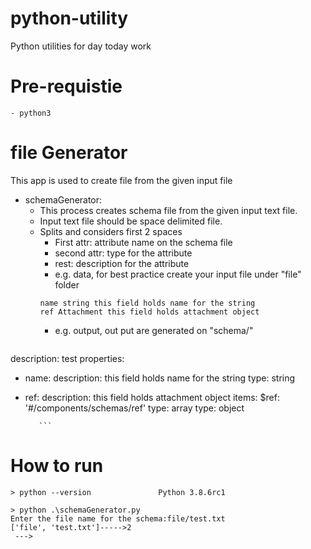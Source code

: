 # python-utility
Python utilities for day today work

# Pre-requistie
    - python3
    
# file Generator

This app is used to create file from the given input file

- schemaGenerator:
    - This process creates schema file from the given input text file.
    - Input text file should be space delimited file.
    - Splits and considers first 2 spaces
        - First attr: attribute name on the schema file
        - second attr: type for the attribute
        - rest: description for the attribute
        - e.g. data, for best practice create your input file under "file" folder
         ```
         name string this field holds name for the string
         ref Attachment this field holds attachment object
         ```
         - e.g. output, out put are generated on "schema/"
         ```
description: test
properties:
- name:
    description: this field holds name for the string
    type: string
- ref:
    description: this field holds attachment object
    items:
      $ref: '#/components/schemas/ref'
    type: array
type: object

         ```

# How to run

```
> python --version               Python 3.8.6rc1

> python .\schemaGenerator.py
Enter the file name for the schema:file/test.txt
['file', 'test.txt']----->2
 --->
```


